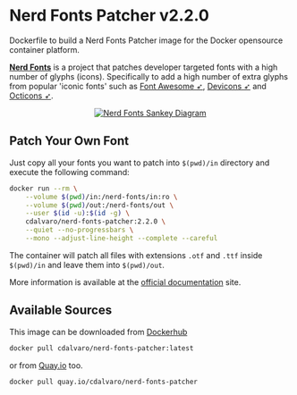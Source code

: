 # Nerd Fonts Patcher v2.2.0

Dockerfile to build a Nerd Fonts Patcher image for the Docker opensource container platform.

[**Nerd Fonts**](https://www.nerdfonts.com) is a project that patches developer targeted fonts with a high number of glyphs (icons).
Specifically to add a high number of extra glyphs from popular 'iconic fonts' such as
[Font Awesome ➶][font-awesome], [Devicons ➶][vorillaz-devicons] and [Octicons ➶][octicons].

<p align="center">
  <a href="https://github.com/ryanoasis/nerd-fonts">
    <img src="https://www.nerdfonts.com/assets/img/sankey-glyphs-combined-diagram.png" alt="Nerd Fonts Sankey Diagram">
  </a>
</p>

## Patch Your Own Font

Just copy all your fonts you want to patch into `$(pwd)/in` directory and execute the following command:

```sh
docker run --rm \
    --volume $(pwd)/in:/nerd-fonts/in:ro \
    --volume $(pwd)/out:/nerd-fonts/out \
    --user $(id -u):$(id -g) \
    cdalvaro/nerd-fonts-patcher:2.2.0 \
    --quiet --no-progressbars \
    --mono --adjust-line-height --complete --careful
```

The container will patch all files with extensions `.otf` and `.ttf` inside `$(pwd)/in` and
leave them into `$(pwd)/out`.

More information is available at the [official documentation][patch-your-own-font] site.

## Available Sources

This image can be downloaded from [Dockerhub](https://hub.docker.com/r/cdalvaro/nerd-fonts-patcher/)

```sh
docker pull cdalvaro/nerd-fonts-patcher:latest
```

or from [Quay.io](https://quay.io/repository/cdalvaro/nerd-fonts-patcher) too.

```sh
docker pull quay.io/cdalvaro/nerd-fonts-patcher
```

[vorillaz-devicons]:https://vorillaz.github.io/devicons/
[font-awesome]:https://github.com/FortAwesome/Font-Awesome
[octicons]:https://github.com/primer/octicons
[patch-your-own-font]:https://github.com/ryanoasis/nerd-fonts/blob/master/readme.md#option-8-patch-your-own-font

